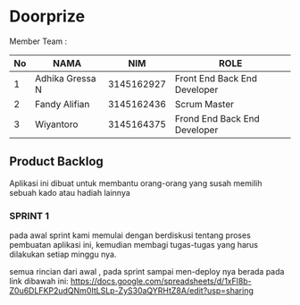 # Doorprize

Member Team : 

| No | NAMA               | NIM        | ROLE                         |
|----|--------------------|------------|------------------------------|
| 1  | Adhika Gressa N    | 3145162927 | Front End Back End Developer |
| 2  | Fandy Alifian      | 3145162436 | Scrum Master                 |
| 3  | Wiyantoro          | 3145164375 | Frond End Back End Developer |

## Product Backlog

  Aplikasi ini dibuat untuk membantu orang-orang yang susah memilih sebuah kado atau hadiah lainnya
  
### SPRINT 1
  pada awal sprint kami memulai dengan berdiskusi tentang proses pembuatan aplikasi ini, kemudian membagi tugas-tugas yang harus dilakukan setiap minggu nya.

semua rincian dari awal , pada sprint sampai men-deploy nya berada pada link dibawah ini:
https://docs.google.com/spreadsheets/d/1xFl8b-Z0u6DLFKP2udQNm0ItLSLp-ZyS30aQYRHtZ8A/edit?usp=sharing

